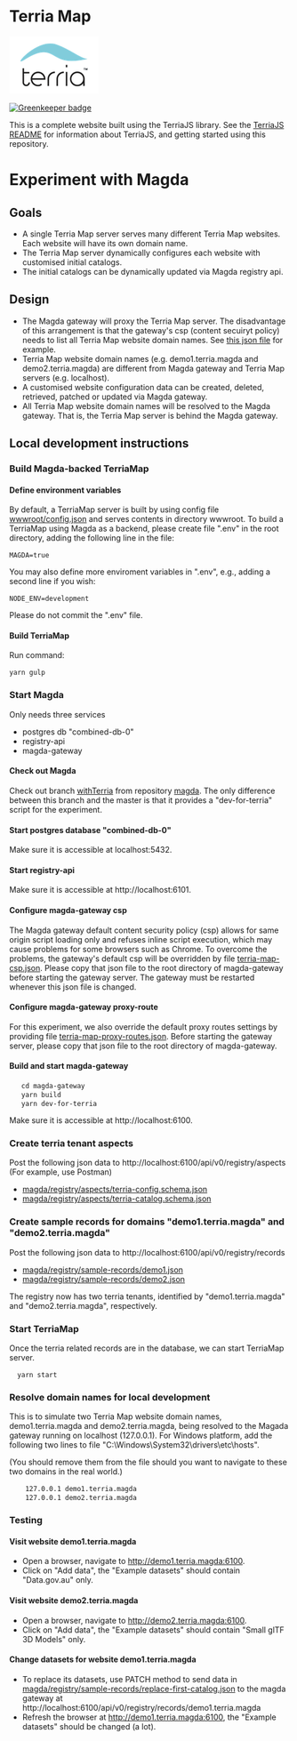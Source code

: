 Terria Map
==========

![Terria logo](terria-logo.png "Terria logo")

[![Greenkeeper badge](https://badges.greenkeeper.io/TerriaJS/TerriaMap.svg)](https://greenkeeper.io/)

This is a complete website built using the TerriaJS library. See the [TerriaJS README](https://github.com/TerriaJS/TerriaJS) for information about TerriaJS, and getting started using this repository.

# Experiment with Magda
## Goals
* A single Terria Map server serves many different Terria Map websites. Each website will have its own domain name.
* The Terria Map server dynamically configures each website with customised initial catalogs.
* The initial catalogs can be dynamically updated via Magda registry api.

## Design
* The Magda gateway will proxy the Terria Map server. The disadvantage of this arrangement is that the gateway's csp 
  (content secuiryt policy) needs to list all Terria Map website domain names. 
  See [this json file](magda/gateway/config/terria-map-csp.json) for example.
* Terria Map website domain names (e.g. demo1.terria.magda and demo2.terria.magda) are different from Magda gateway and
  Terria Map servers (e.g. localhost).
* A customised website configuration data can be created, deleted, retrieved, patched or updated via Magda gateway.
* All Terria Map website domain names will be resolved to the Magda gateway. That is, the Terria Map server is behind
  the Magda gateway.

## Local development instructions
### Build Magda-backed TerriaMap
#### Define environment variables
By default, a TerriaMap server is built by using config file [wwwroot/config.json](wwwroot/config) and serves contents
in directory wwwroot. To build a TerriaMap using Magda as a backend, please create file ".env" in the root directory,
adding the following line in the file:
```
MAGDA=true
```
You may also define more enviroment variables in ".env", e.g., adding a second line if you wish:
```
NODE_ENV=development
```
Please do not commit the ".env" file.

#### Build TerriaMap
Run command:
```
yarn gulp
```

### Start Magda
Only needs three services
* postgres db "combined-db-0"
* registry-api
* magda-gateway
#### Check out Magda
Check out branch [withTerria](https://github.com/magda-io/magda/tree/withTerria) from repository 
[magda](https://github.com/magda-io/magda.git). The only difference between this branch and the master is that it
provides a "dev-for-terria" script for the experiment.
#### Start postgres database "combined-db-0"
Make sure it is accessible at localhost:5432.
#### Start registry-api
Make sure it is accessible at http://localhost:6101.
#### Configure magda-gateway csp
The  Magda gateway default content security policy (csp) allows for same origin script loading only and refuses 
inline script execution, which may cause problems for some browsers such as Chrome. To overcome the problems, the
gateway's default csp will be overridden by file [terria-map-csp.json](magda/gateway/config/terria-map-csp.json). 
Please copy that json file to the root directory of magda-gateway before starting the gateway server. The gateway
must be restarted whenever this json file is changed.
#### Configure magda-gateway proxy-route
For this experiment, we also override the default proxy routes settings by providing file
[terria-map-proxy-routes.json](magda/gateway/config/terria-map-proxy-routes.json). Before starting the gateway server,
please copy that json file to the root directory of magda-gateway.
#### Build and start magda-gateway
  ```
     cd magda-gateway
     yarn build
     yarn dev-for-terria
  ```
Make sure it is accessible at http://localhost:6100.

### Create terria tenant aspects
Post the following json data to http://localhost:6100/api/v0/registry/aspects (For example, use Postman)
* [magda/registry/aspects/terria-config.schema.json](magda/registry/aspects/terria-config.schema.json)
* [magda/registry/aspects/terria-catalog.schema.json](magda/registry/aspects/terria-catalog.schema.json)

### Create sample records for domains "demo1.terria.magda" and "demo2.terria.magda"
Post the following json data to http://localhost:6100/api/v0/registry/records
* [magda/registry/sample-records/demo1.json](magda/registry/sample-records/demo1.json)
* [magda/registry/sample-records/demo2.json](magda/registry/sample-records/demo2.json)

The registry now has two terria tenants, identified by "demo1.terria.magda" and "demo2.terria.magda", respectively.

### Start TerriaMap
Once the terria related records are in the database, we can start TerriaMap server.
  ```
    yarn start
  ```

### Resolve domain names for local development
This is to simulate two Terria Map website domain names, demo1.terria.magda and demo2.terria.magda, being resolved to
the Magada gateway running on localhost (127.0.0.1). For Windows platform, add the following two lines to file 
"C:\Windows\System32\drivers\etc\hosts". 

(You should remove them from the file should you want to navigate to these two domains in the real world.)
```
    127.0.0.1 demo1.terria.magda
    127.0.0.1 demo2.terria.magda
```
### Testing
#### Visit website demo1.terria.magda
* Open a browser, navigate to http://demo1.terria.magda:6100.
* Click on "Add data", the "Example datasets" should contain "Data.gov.au" only.

#### Visit website demo2.terria.magda
* Open a browser, navigate to http://demo2.terria.magda:6100.
* Click on "Add data", the "Example datasets" should contain "Small glTF 3D Models" only.

#### Change datasets for website demo1.terria.magda
* To replace its datasets, use PATCH method to send data in [magda/registry/sample-records/replace-first-catalog.json](magda/registry/sample-records/replace-first-catalog.json) to the magda gateway at http://localhost:6100/api/v0/registry/records/demo1.terria.magda
* Refresh the browser at http://demo1.terria.magda:6100, the "Example datasets" should be changed (a lot). 
